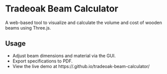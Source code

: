 # Tradeoak Beam Calculator
A web-based tool to visualize and calculate the volume and cost of wooden beams using Three.js.
## Usage
- Adjust beam dimensions and material via the GUI.
- Export specifications to PDF.
- View the live demo at https://<your-username>.github.io/tradeoak-beam-calculator/
